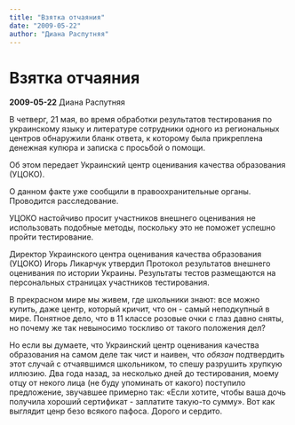 ```yaml
---
title: "Взятка отчаяния"
date: "2009-05-22"
author: "Диана Распутняя"
---
```


# Взятка отчаяния

**2009-05-22** Диана Распутняя

В четверг, 21 мая, во время обработки результатов тестирования по украинскому языку и литературе сотрудники одного из региональных центров обнаружили бланк ответа, к которому была прикреплена денежная купюра и записка с просьбой о помощи.

Об этом передает Украинский центр оценивания качества образования (УЦОКО).

О данном факте уже сообщили в правоохранительные органы. Проводится расследование.

УЦОКО настойчиво просит участников внешнего оценивания не использовать подобные методы, поскольку это не поможет успешно пройти тестирование.

Директор Украинского центра оценивания качества образования (УЦОКО) Игорь Ликарчук утвердил Протокол результатов внешнего оценивания по истории Украины. Результаты тестов размещаются на персональных страницах участников тестирования.

В прекрасном мире мы живем, где школьники знают: все можно купить, даже центр, который кричит, что он - самый неподкупный в мире. Понятное дело, что в 11 классе розовые очки с глаз давно сняты, но почему же так невыносимо тоскливо от такого положения дел?

Но если вы думаете, что Украинский центр оценивания качества образования на самом деле так чист и наивен, что *обязан* подтвердить этот случай с отчаявшимся школьником, то спешу разрушить хрупкую иллюзию. Два года назад, за несколько дней до тестирования, моему отцу от некого лица (не буду упоминать от какого) поступило предложение, звучавшее примерно так: «Если хотите, чтобы ваша дочь получила хороший сертификат - заплатите такую-то сумму». Вот как выглядит ценр безо всякого пафоса. Дорого и сердито.